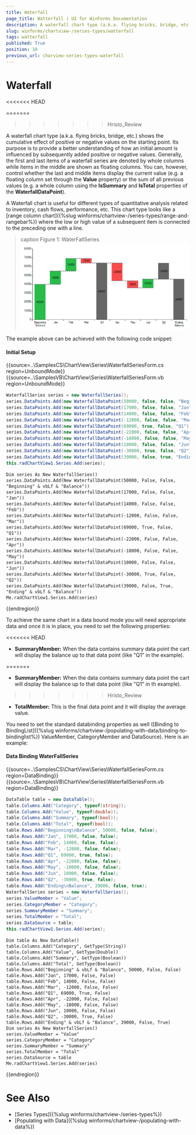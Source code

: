 ```yaml
---
title: Waterfall
page_title: Watterfall | UI for WinForms Documentation
description: A waterfall chart type (a.k.a. flying bricks, bridge, etc.) shows the cumulative effect of positive or negative values on the starting point
slug: winforms/chartview-/series-types/watterfall
tags: watterfall
published: True
position: 18
previous_url: charview-series-types-waterfall
---
```


# Waterfall
<<<<<<< HEAD

=======
>>>>>>> Hristo_Review

A waterfall chart type (a.k.a. flying bricks, bridge, etc.) shows the cumulative effect of positive or negative values on the starting point. Its purpose is to provide a better understanding of how an initial amount is influenced by subsequently added positive or negative values. Generally, the first and last items of a waterfall series are denoted by whole columns while items in the middle are shown as floating columns. You can, however, control whether the last and middle items display the current value (e.g. a floating column set through the __Value__ property) or the sum of all previous values (e.g. a whole column using the __IsSummary__ and __IsTotal__ properties of the __WaterfallDataPoint__). 

A Waterfall chart is useful for different types of quantitative analysis related to inventory, cash flows, performance, etc. This chart type looks like a [range column chart]({%slug winforms/chartview-/series-types/range-and-rangebar%}) where the low  or high value of a subsequent item is connected to the preceding one with a line. 

>caption Figure 1: WaterFallSeries
![charview-series-types-waterfall 001](images/charview-series-types-waterfall001.png)

The example above can be achieved with the following code snippet:  

#### Initial Setup

{{source=..\SamplesCS\ChartView\Series\WaterfallSeriesForm.cs region=UnboundMode}} 
{{source=..\SamplesVB\ChartView\Series\WaterfallSeriesForm.vb region=UnboundMode}} 

````C#
WaterfallSeries series = new WaterfallSeries();
series.DataPoints.Add(new WaterfallDataPoint(50000, false, false, "Beginning\nBalance"));
series.DataPoints.Add(new WaterfallDataPoint(17000, false, false, "Jan"));
series.DataPoints.Add(new WaterfallDataPoint(14000, false, false, "Feb"));
series.DataPoints.Add(new WaterfallDataPoint(-12000, false, false, "Mar"));
series.DataPoints.Add(new WaterfallDataPoint(69000, true, false, "Q1"));
series.DataPoints.Add(new WaterfallDataPoint(-22000, false, false, "Apr"));
series.DataPoints.Add(new WaterfallDataPoint(-18000, false, false, "May"));
series.DataPoints.Add(new WaterfallDataPoint(10000, false, false, "Jun"));
series.DataPoints.Add(new WaterfallDataPoint(-30000, true, false, "Q2"));
series.DataPoints.Add(new WaterfallDataPoint(39000, false, true, "Ending\nBalance"));
this.radChartView1.Series.Add(series);

````
````VB.NET
Dim series As New WaterfallSeries()
series.DataPoints.Add(New WaterfallDataPoint(50000, False, False, "Beginning" & vbLf & "Balance"))
series.DataPoints.Add(New WaterfallDataPoint(17000, False, False, "Jan"))
series.DataPoints.Add(New WaterfallDataPoint(14000, False, False, "Feb"))
series.DataPoints.Add(New WaterfallDataPoint(-12000, False, False, "Mar"))
series.DataPoints.Add(New WaterfallDataPoint(69000, True, False, "Q1"))
series.DataPoints.Add(New WaterfallDataPoint(-22000, False, False, "Apr"))
series.DataPoints.Add(New WaterfallDataPoint(-18000, False, False, "May"))
series.DataPoints.Add(New WaterfallDataPoint(10000, False, False, "Jun"))
series.DataPoints.Add(New WaterfallDataPoint(-30000, True, False, "Q2"))
series.DataPoints.Add(New WaterfallDataPoint(39000, False, True, "Ending" & vbLf & "Balance"))
Me.radChartView1.Series.Add(series)

````

{{endregion}}

To achieve the same chart in a data bound mode you will need appropriate data and once it is in place, you need to set the following properties:

<<<<<<< HEAD
* __SummaryMember:__ When the data contains summary data point the cart will display the balance up to that data point (like "Q1" in the example).
            
=======
* __SummaryMember:__ When the data contains summary data point the cart will display the balance up to that data point (like "Q1" in th example).
>>>>>>> Hristo_Review

* __TotalMember:__ This is the final data point and it will display the average value.

You need to set the standard databinding properties as well ([Binding to BindingList]({%slug winforms/chartview-/populating-with-data/binding-to-bindinglist%}) ValueMember, CategoryMember and DataSource). Here is an example: 

#### Data Binding WaterFallSeries

{{source=..\SamplesCS\ChartView\Series\WaterfallSeriesForm.cs region=DataBinding}} 
{{source=..\SamplesVB\ChartView\Series\WaterfallSeriesForm.vb region=DataBinding}} 

````C#
DataTable table = new DataTable();
table.Columns.Add("Category", typeof(string));
table.Columns.Add("Value", typeof(double));
table.Columns.Add("Summary", typeof(bool));
table.Columns.Add("Total", typeof(bool));
table.Rows.Add("Beginning\nBalance", 50000, false, false);
table.Rows.Add("Jan", 17000, false, false);
table.Rows.Add("Feb", 14000, false, false);
table.Rows.Add("Mar", -12000, false, false);
table.Rows.Add("Q1", 69000, true, false);
table.Rows.Add("Apr", -22000, false, false);
table.Rows.Add("May", -18000, false, false);
table.Rows.Add("Jun", 10000, false, false);
table.Rows.Add("Q2", -30000, true, false);
table.Rows.Add("Ending\nBalance", 39000, false, true);
WaterfallSeries series = new WaterfallSeries();
series.ValueMember = "Value";
series.CategoryMember = "Category";
series.SummaryMember = "Summary";
series.TotalMember = "Total";
series.DataSource = table;
this.radChartView1.Series.Add(series);

````
````VB.NET
Dim table As New DataTable()
table.Columns.Add("Category", GetType(String))
table.Columns.Add("Value", GetType(Double))
table.Columns.Add("Summary", GetType(Boolean))
table.Columns.Add("Total", GetType(Boolean))
table.Rows.Add("Beginning" & vbLf & "Balance", 50000, False, False)
table.Rows.Add("Jan", 17000, False, False)
table.Rows.Add("Feb", 14000, False, False)
table.Rows.Add("Mar", -12000, False, False)
table.Rows.Add("Q1", 69000, True, False)
table.Rows.Add("Apr", -22000, False, False)
table.Rows.Add("May", -18000, False, False)
table.Rows.Add("Jun", 10000, False, False)
table.Rows.Add("Q2", -30000, True, False)
table.Rows.Add("Ending" & vbLf & "Balance", 39000, False, True)
Dim series As New WaterfallSeries()
series.ValueMember = "Value"
series.CategoryMember = "Category"
series.SummaryMember = "Summary"
series.TotalMember = "Total"
series.DataSource = table
Me.radChartView1.Series.Add(series)

````

{{endregion}}

# See Also

* [Series Types]({%slug winforms/chartview-/series-types%})
* [Populating with Data]({%slug winforms/chartview-/populating-with-data%})


